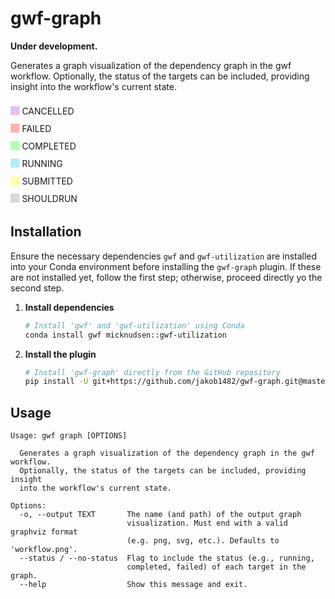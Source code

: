 # gwf-graph

**Under development.**

Generates a graph visualization of the dependency graph in the gwf workflow. Optionally, the status of the targets can be included, providing insight into the workflow's current state.

<code style="color:#E0C1EF;font-size:24px">&#9632;</code> CANCELLED<br>
<code style="color:#FFB2B2;font-size:24px">&#9632;</code> FAILED<br>
<code style="color:#B2FFB2;font-size:24px">&#9632;</code> COMPLETED<br>
<code style="color:#B2EBFF;font-size:24px">&#9632;</code> RUNNING<br>
<code style="color:#FFFFB2;font-size:24px">&#9632;</code> SUBMITTED<br>
<code style="color:#D8D8D8;font-size:24px">&#9632;</code> SHOULDRUN

## Installation

Ensure the necessary dependencies `gwf` and `gwf-utilization` are installed into your Conda environment before installing the `gwf-graph` plugin. If these are not installed yet, follow the first step; otherwise, proceed directly yo the second step.

1. **Install dependencies**
    ```bash
    # Install 'gwf' and 'gwf-utilization' using Conda
    conda install gwf micknudsen::gwf-utilization
    ```

2. **Install the plugin**
    ```bash
    # Install 'gwf-graph' directly from the GitHub repository
    pip install -U git+https://github.com/jakob1482/gwf-graph.git@master
    ```

## Usage 

```console no-copy
Usage: gwf graph [OPTIONS]

  Generates a graph visualization of the dependency graph in the gwf workflow.
  Optionally, the status of the targets can be included, providing insight
  into the workflow's current state.

Options:
  -o, --output TEXT       The name (and path) of the output graph
                          visualization. Must end with a valid graphviz format
                          (e.g. png, svg, etc.). Defaults to 'workflow.png'.
  --status / --no-status  Flag to include the status (e.g., running,
                          completed, failed) of each target in the graph.
  --help                  Show this message and exit.
```
